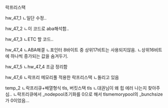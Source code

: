 락프리스택

hw_47_1
ㄴ일단 수정..

hw_47_2
ㄴ이 코드로 aba해석함..


hw_47_3
ㄴETC 할 코드..

hw_47_4
ㄴABA해결
ㄴ포인터 8바이트 중 상위17비트는 사용되지않음.
 ㄴ상위16비트에 하나씩 증가되는 값을 숨겨두기.

hw_47_5
ㄴhw_47_4 조금 정리함

hw_47_6
ㄴ락프리 메모리풀 적용한 락프리스택
 ㄴ돌리고 있음

temp_2
ㄴ락프리큐+배열형식 tls, 버킷스택 tls
 ㄴ대권님이 왜 힙 에러 나는지 찾아주심..
  ㄴ락프리큐에서 _nodepool초기화를 0으로 해서 tlsmemorypool의 _bunchsize가 0이었음...
